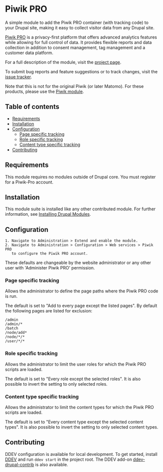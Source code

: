 # Piwik PRO

A simple module to add the Piwik PRO container (with tracking code) to your Drupal site,
making it easy to collect visitor data from any Drupal site.

[Piwik PRO](https://piwik.pro/) is a privacy-first platform that offers advanced analytics features while
allowing for full control of data. It provides flexible reports and data collection in
addition to consent management, tag management and a customer data platform.

For a full description of the module, visit the [project page](https://www.drupal.org/project/piwik_pro).

To submit bug reports and feature suggestions or to track changes, visit the [issue tracker](https://www.drupal.org/project/issues/piwik_pro).

Note that this is not for the original Piwik (or later Matomo).
For these products, please use the [Piwik module](https://www.drupal.org/project/piwik).

## Table of contents

 * [Requirements](#requirements)
 * [Installation](#installation)
 * [Configuration](#configuration)
   * [Page specific tracking](#page-specific-tracking)
   * [Role specific tracking](#role-specific-tracking)
   * [Content type specific tracking](#content-type-specific-tracking)
 * [Contributing](#contributing)


## Requirements

This module requires no modules outside of Drupal core.
You must register for a Piwik-Pro account.


## Installation

This module suite is installed like any other contributed module. For further
information, see [Installing Drupal Modules](https://drupal.org/docs/extending-drupal/installing-drupal-modules).

## Configuration

    1. Navigate to Administration > Extend and enable the module.
    2. Navigate to Administration > Configuration > Web services > Piwik PRO
       to configure the Piwik PRO account.

These defaults are changeable by the website administrator or any other
user with 'Administer Piwik PRO' permission.

### Page specific tracking

Allows the administrator to define the page paths where the Piwik PRO code is run.

The default is set to "Add to every page except the listed pages". By
default the following pages are listed for exclusion:

```
/admin
/admin/*
/batch
/node/add*
/node/*/*
/user/*/*
```

### Role specific tracking

Allows the administrator to limit the user roles for which the Piwik PRO scripts are loaded.

The default is set to "Every role except the selected roles". It is also possible to invert the setting to only selected roles.

### Content type specific tracking

Allows the administrator to limit the content types for which the Piwik PRO scripts are loaded.

The default is set to "Every content type except the selected content types". It is also possible to invert the setting to only selected content types.

## Contributing

DDEV configuration is available for local development. To get started, install [DDEV](https://ddev.readthedocs.io/en/stable/users/install/ddev-installation/)
and run `ddev start` in the project root. The DDEV add-on [ddev-drupal-contrib](https://github.com/ddev/ddev-drupal-contrib)
is also available.
